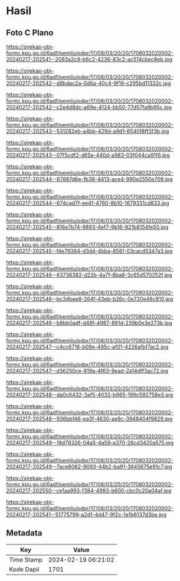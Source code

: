 # Hasil

## Foto C Plano

https://sirekap-obj-formc.kpu.go.id/6adf/pemilu/pdpr/17/08/03/20/20/1708032020002-20240217-202541--2083a2c9-b6c2-4236-83c2-ac514cbec8eb.jpg

https://sirekap-obj-formc.kpu.go.id/6adf/pemilu/pdpr/17/08/03/20/20/1708032020002-20240217-202542--d8bdac2a-0d6a-40c4-9f19-c295bd11332c.jpg

https://sirekap-obj-formc.kpu.go.id/6adf/pemilu/pdpr/17/08/03/20/20/1708032020002-20240217-202542--c2e4d8dc-a69e-4124-bb50-77d57fa9b95c.jpg

https://sirekap-obj-formc.kpu.go.id/6adf/pemilu/pdpr/17/08/03/20/20/1708032020002-20240217-202543--531282eb-a4bb-429d-a9d1-6540f8ff3f3b.jpg

https://sirekap-obj-formc.kpu.go.id/6adf/pemilu/pdpr/17/08/03/20/20/1708032020002-20240217-202543--07f5cdf2-d65e-440d-a983-03f044ca91f6.jpg

https://sirekap-obj-formc.kpu.go.id/6adf/pemilu/pdpr/17/08/03/20/20/1708032020002-20240217-202544--87887d6e-fb38-4413-ace4-990e2550e709.jpg

https://sirekap-obj-formc.kpu.go.id/6adf/pemilu/pdpr/17/08/03/20/20/1708032020002-20240217-202544--674cad7f-ee41-4760-8b10-1679331cd833.jpg

https://sirekap-obj-formc.kpu.go.id/6adf/pemilu/pdpr/17/08/03/20/20/1708032020002-20240217-202545--816e7b74-9893-4ef7-9b16-921b8154fe50.jpg

https://sirekap-obj-formc.kpu.go.id/6adf/pemilu/pdpr/17/08/03/20/20/1708032020002-20240217-202545--f4e79364-d3d4-4bba-8581-03cacd5347a3.jpg

https://sirekap-obj-formc.kpu.go.id/6adf/pemilu/pdpr/17/08/03/20/20/1708032020002-20240217-202546--63736382-d22b-4a7f-8ba8-3c65d570252f.jpg

https://sirekap-obj-formc.kpu.go.id/6adf/pemilu/pdpr/17/08/03/20/20/1708032020002-20240217-202546--bc34bee8-264f-43eb-b26c-0e720e48c810.jpg

https://sirekap-obj-formc.kpu.go.id/6adf/pemilu/pdpr/17/08/03/20/20/1708032020002-20240217-202546--b8bb0adf-d48f-4987-891d-239b0e3e273b.jpg

https://sirekap-obj-formc.kpu.go.id/6adf/pemilu/pdpr/17/08/03/20/20/1708032020002-20240217-202547--c4cc6718-b09e-495c-af01-4226afbf7ac2.jpg

https://sirekap-obj-formc.kpu.go.id/6adf/pemilu/pdpr/17/08/03/20/20/1708032020002-20240217-202547--d36250ce-819a-4f63-9ead-2a14dff3ac72.jpg

https://sirekap-obj-formc.kpu.go.id/6adf/pemilu/pdpr/17/08/03/20/20/1708032020002-20240217-202548--da0c6432-3af5-4032-b965-199c592758e3.jpg

https://sirekap-obj-formc.kpu.go.id/6adf/pemilu/pdpr/17/08/03/20/20/1708032020002-20240217-202548--936bbf46-ea3f-4630-ae9c-3948404f9829.jpg

https://sirekap-obj-formc.kpu.go.id/6adf/pemilu/pdpr/17/08/03/20/20/1708032020002-20240217-202549--18d79326-04a5-4a59-a370-26cd3420a575.jpg

https://sirekap-obj-formc.kpu.go.id/6adf/pemilu/pdpr/17/08/03/20/20/1708032020002-20240217-202549--7ace8082-9093-44b2-ba91-3645675e91c7.jpg

https://sirekap-obj-formc.kpu.go.id/6adf/pemilu/pdpr/17/08/03/20/20/1708032020002-20240217-202550--ce1aa993-f384-4993-b600-cbc0c20a04af.jpg

https://sirekap-obj-formc.kpu.go.id/6adf/pemilu/pdpr/17/08/03/20/20/1708032020002-20240217-202541--51775799-a2d1-4d47-9f2c-1e1b6137d3be.jpg


## Metadata

| Key        | Value               |
| ---------- | ------------------- |
| Time Stamp | 2024-02-19 06:21:02 |
| Kode Dapil | 1701                |



